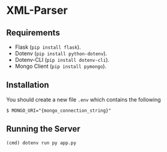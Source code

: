 XML-Parser
===========

Requirements
------------

- Flask (`pip install flask`).
- Dotenv (`pip install python-dotenv`).
- Dotenv-CLI (`pip install dotenv-cli`).
- Mongo Client (`pip install pymongo`).

Installation
------------

You should create a new file `.env` which contains the following

    $ MONGO_URI="{mongo_connection_string}"

Running the Server
--------------------
    (cmd) dotenv run py app.py